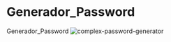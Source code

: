 # Generador_Password
Generador_Password
![complex-password-generator](https://user-images.githubusercontent.com/117787883/201504396-34a42184-9a26-400f-80f6-fb9c5da8e732.jpg)
